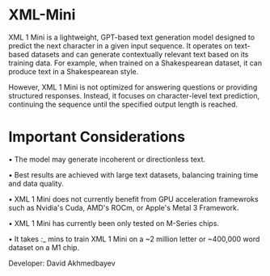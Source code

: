 # XML-Mini
XML 1 Mini is a lightweight, GPT-based text generation model designed to predict the next character in a given input sequence. It operates on text-based datasets and can generate contextually relevant text based on its training data. For example, when trained on a Shakespearean dataset, it can produce text in a Shakespearean style.

However, XML 1 Mini is not optimized for answering questions or providing structured responses. Instead, it focuses on character-level text prediction, continuing the sequence until the specified output length is reached.

# Important Considerations
•	The model may generate incoherent or directionless text.

•	Best results are achieved with large text datasets, balancing training time and data quality.

•	XML 1 Mini does not currently benefit from GPU acceleration framewroks such as Nvidia's Cuda, AMD's ROCm, or Apple's Metal 3 Framework.

•	XML 1 Mini has currently been only tested on M-Series chips. 

•	It takes _:__ mins to train XML 1 Mini on a ~2 million letter or ~400,000 word dataset on a M1 chip.

Developer: David Akhmedbayev
